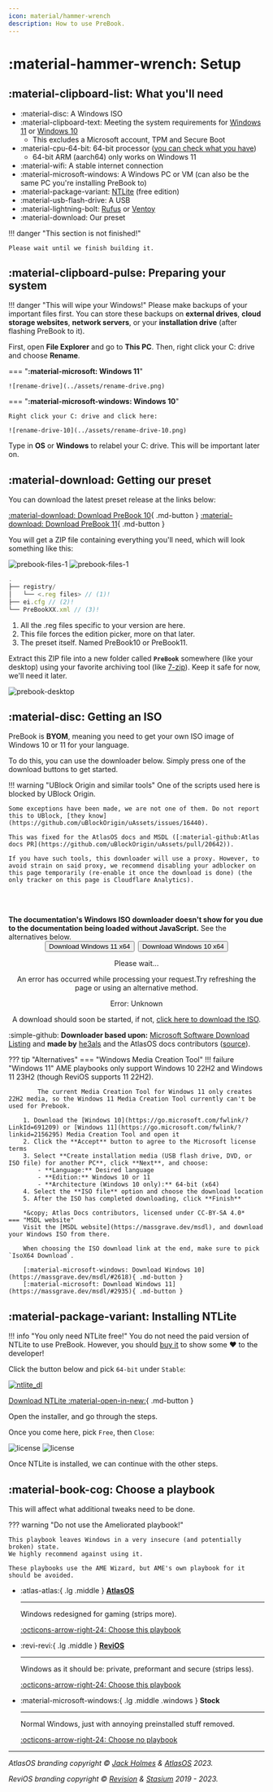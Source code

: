 ```yaml
---
icon: material/hammer-wrench
description: How to use PreBook.
---
```


# :material-hammer-wrench: Setup

## :material-clipboard-list: What you'll need

- :material-disc: A Windows ISO
- :material-clipboard-text: Meeting the system requirements for [Windows 11](https://www.microsoft.com/en-gb/windows/windows-11-specifications#table1) or [Windows 10](https://www.microsoft.com/en-gb/windows/windows-10-specifications#primaryR2)
    - This excludes a Microsoft account, TPM and Secure Boot
- :material-cpu-64-bit: 64-bit processor ([you can check what you have](https://support.microsoft.com/en-us/windows/which-version-of-windows-operating-system-am-i-running-628bec99-476a-2c13-5296-9dd081cdd808))
    - 64-bit ARM (aarch64) only works on Windows 11 <!-- Taken from AtlasOS docs, credit to all docs contributors -->
- :material-wifi: A stable internet connection
- :material-microsoft-windows: A Windows PC or VM (can also be the same PC you're installing PreBook to)
- :material-package-variant: [NTLite](https://ntlite.com) (free edition)
- :material-usb-flash-drive: A USB
- :material-lightning-bolt: [Rufus](https://rufus.ie "Bootable USB creator for Windows") or [Ventoy](https://www.ventoy.net "Multiple ISOs on one USB stick!")
- :material-download: Our preset

!!! danger "This section is not finished!"

    Please wait until we finish building it.

## :material-clipboard-pulse: Preparing your system

!!! danger "This will wipe your Windows!"
    Please make backups of your important files first. You can store these backups on **external drives**, **cloud storage websites**, **network servers**, or your **installation drive** (after flashing PreBook to it).

First, open **File Explorer** and go to **This PC**. Then, right click your C: drive and choose **Rename**.

=== "**:material-microsoft: Windows 11**"

    ![rename-drive](../assets/rename-drive.png)

=== "**:material-microsoft-windows: Windows 10**"

    Right click your C: drive and click here:

    ![rename-drive-10](../assets/rename-drive-10.png)

Type in **OS** or **Windows** to relabel your C: drive. This will be important later on.

## :material-download: Getting our preset

You can download the latest preset release at the links below:

[:material-download: Download PreBook 10](https://github.com/Pre-Book/PreBook/releases/latest/download/PreBook10.zip){ .md-button } [:material-download: Download PreBook 11](https://github.com/Pre-Book/PreBook/releases/latest/download/PreBook11.zip){ .md-button }

You will get a ZIP file containing everything you'll need, which will look something like this:

![prebook-files-1](../assets/prebook-files-1.png#only-dark)
![prebook-files-1](../assets/prebook-files-1-light.png#only-light)

```js title="PreBookXX.zip"
.
├── registry/
│   └── <.reg files> // (1)!
├── ei.cfg // (2)!
└── PreBookXX.xml // (3)!
```

1.  All the .reg files specific to your version are here.
2.  This file forces the edition picker, more on that later.
3.  The preset itself. Named PreBook10 or PreBook11.

Extract this ZIP file into a new folder called **`PreBook`** somewhere (like your desktop) using your favorite archiving tool (like [7-zip](https://7-zip.org)). Keep it safe for now, we'll need it later.

![prebook-desktop](../assets/prebook-desktop.png)

## :material-disc: Getting an ISO

PreBook is **BYOM**, meaning you need to get your own ISO image of Windows 10 or 11 for your language.

<span class="noJs">To do this, you can use the downloader below. Simply press one of the download buttons to get started.</span>

!!! warning "UBlock Origin and similar tools"
    One of the scripts used here is blocked by UBlock Origin. 
    
    Some exceptions have been made, we are not one of them. Do not report this to UBlock, [they know](https://github.com/uBlockOrigin/uAssets/issues/16440).

    This was fixed for the AtlasOS docs and MSDL ([:material-github:Atlas docs PR](https://github.com/uBlockOrigin/uAssets/pull/20642)). 
    
    If you have such tools, this downloader will use a proxy. However, to avoid strain on said proxy, we recommend disabling your adblocker on this page temporarily (re-enable it once the download is done) (the only tracker on this page is Cloudflare Analytics).


<br><br>

<noscript>
<b>The documentation's Windows ISO downloader doesn't show for you due to the documentation being loaded without JavaScript.</b>
See the alternatives below.
</noscript>
<br>

<!--
    This is based upon the Microsoft Software Download Listing website by massgravel on GitHub.
-->
<!--
    The JavaScript file that is used with this is licensed under GNU Affero General Public License v3.0,
    in accordance with the original project. https://github.com/massgravel/msdl/blob/main/LICENSE
-->
<!--
    This was taken from the AtlasOS docs. See the JavaScript: https://raw.githubusercontent.com/Atlas-OS/docs/master/docs/javascripts/msdl.js
-->

<center class="noJS centerMsdl">
<div class="msdl-button-container">
    <button class="msdl-button" style="margin-right: 2px" onclick="getWindows(2935);">Download Windows 11 x64</button>
    <button class="msdl-button" style="margin-left: 2px" onclick="getWindows(2618);">Download Windows 10 x64</button>
</div>

<div id="msdl-ms-content"></div>

<div id="msdl-please-wait">
    <p>Please wait...</p>
</div>

<div id="msdl-processing-error">
    <p>An error has occurred while processing your request.Try refreshing the page or using an alternative method.</p>
    <p id="msdl-error-code">Error: Unknown</p>
</div>

<div id="msdl-download">
    <p>A download should soon be started, if not, <a id="msdl-download-link" href="about:blank">click here to download the ISO</a>.</p>
</div>

<input id="msdl-session-id" type="hidden">
</center>

:simple-github: **Downloader based upon:** [Microsoft Software Download Listing](https://github.com/massgravel/msdl) and **made by** [he3als](https://he3als.xyz) and the AtlasOS docs contributors ([source](https://github.com/Atlas-OS/docs/blob/master/docs/javascripts/msdl.js)).

<script>
    var styleSheet = document.createElement("style")
    styleSheet.innerText = '.noJs { display: revert !important }'
    document.head.appendChild(styleSheet)
</script>


??? tip "Alternatives"
    === "Windows Media Creation Tool"
        !!! failure "Windows 11"
            AME playbooks only support Windows 10 22H2 and Windows 11 23H2 (though ReviOS supports 11 22H2).

            The current Media Creation Tool for Windows 11 only creates 22H2 media, so the Windows 11 Media Creation Tool currently can't be used for Prebook.

        1. Download the [Windows 10](https://go.microsoft.com/fwlink/?LinkId=691209) or [Windows 11](https://go.microsoft.com/fwlink/?linkid=2156295) Media Creation Tool and open it
        2. Click the **Accept** button to agree to the Microsoft license terms
        3. Select **Create installation media (USB flash drive, DVD, or ISO file) for another PC**, click **Next**, and choose:
            - **Language:** Desired language
            - **Edition:** Windows 10 or 11
            - **Architecture (Windows 10 only):** 64-bit (x64)
        4. Select the **ISO file** option and choose the download location
        5. After the ISO has completed downloading, click **Finish**
        
        *&copy; Atlas Docs contributors, licensed under CC-BY-SA 4.0*
    === "MSDL website"
        Visit the [MSDL website](https://massgrave.dev/msdl), and download your Windows ISO from there.

        When choosing the ISO download link at the end, make sure to pick `IsoX64 Download`.

        [:material-microsoft-windows: Download Windows 10](https://massgrave.dev/msdl/#2618){ .md-button }
        [:material-microsoft: Download Windows 11](https://massgrave.dev/msdl/#2935){ .md-button }

## :material-package-variant: Installing NTLite

!!! info "You only need NTLite free!"
    You do not need the paid version of NTLite to use PreBook. However, you should [buy it](https://www.ntlite.com/shop/) to show some :heart: to the developer!

Click the button below and pick `64-bit` under `Stable`:

[![ntlite_dl](../assets/ntlite_dl.png)](https://www.ntlite.com/download/)



[Download NTLite :material-open-in-new:](https://www.ntlite.com/download/){ .md-button }



Open the installer, and go through the steps.

Once you come here, pick `Free`, then `Close`:

![license](../assets/license.png#only-dark)
![license](../assets/license-light.png#only-light)

Once NTLite is installed, we can continue with the other steps.

## :material-book-cog: Choose a playbook

This will affect what additional tweaks need to be done.

??? warning "Do not use the Ameliorated playbook!"

    This playbook leaves Windows in a very insecure (and potentially broken) state. 
    We highly recommend against using it.
    
    These playbooks use the AME Wizard, but AME's own playbook for it should be avoided.

<div class="grid cards" markdown>

-   :atlas-atlas:{ .lg .middle } [__AtlasOS__](https://atlasos.net)

    ---

    Windows redesigned for gaming (strips more).

    [:octicons-arrow-right-24: Choose this playbook](./playbooks/atlas.md)

-   :revi-revi:{ .lg .middle } [__ReviOS__](https://revi.cc)

    ---

    Windows as it should be: private, preformant and secure (strips less).

    [:octicons-arrow-right-24: Choose this playbook](./playbooks/revi.md)

-   :material-microsoft-windows:{ .lg .middle .windows } __Stock__

    ---

    Normal Windows, just with annoying preinstalled stuff removed.

    [:octicons-arrow-right-24: Choose no playbook](./playbooks/stock.md)

</div>

<!-- [:atlas-atlas: AtlasOS](playbooks/atlas.md){ .md-button } [:revi-revi: ReviOS](playbooks/revi.md){ .md-button } [:material-microsoft-windows:{ .windows } None (stock)](playbooks/stock.md){ .md-button } -->

-----

*AtlasOS branding copyright &copy; [Jack Holmes](https://jackholmes.zip) & [AtlasOS](https://atlasos.net) 2023.*  

*ReviOS branding copyright &copy; [Revision](https://revi.cc) & [Stasium](https://stasium.dev/) 2019 - 2023.*
